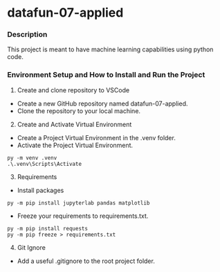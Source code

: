 # datafun-07-applied

### Description
This project is meant to have machine learning capabilities using python code. 

### Environment Setup and How to Install and Run the Project

1. Create and clone repository to VSCode
- Create a new GitHub repository named datafun-07-applied.
- Clone the repository to your local machine.

2. Create and Activate Virtual Environment
- Create a Project Virtual Environment in the .venv folder.
- Activate the Project Virtual Environment.
```console
py -m venv .venv
.\.venv\Scripts\Activate
```

3. Requirements
- Install packages 
```console
py -m pip install jupyterlab pandas matplotlib 
```
- Freeze your requirements to requirements.txt. 
```console
py -m pip install requests
py -m pip freeze > requirements.txt
```

4. Git Ignore
- Add a useful .gitignore to the root project folder.